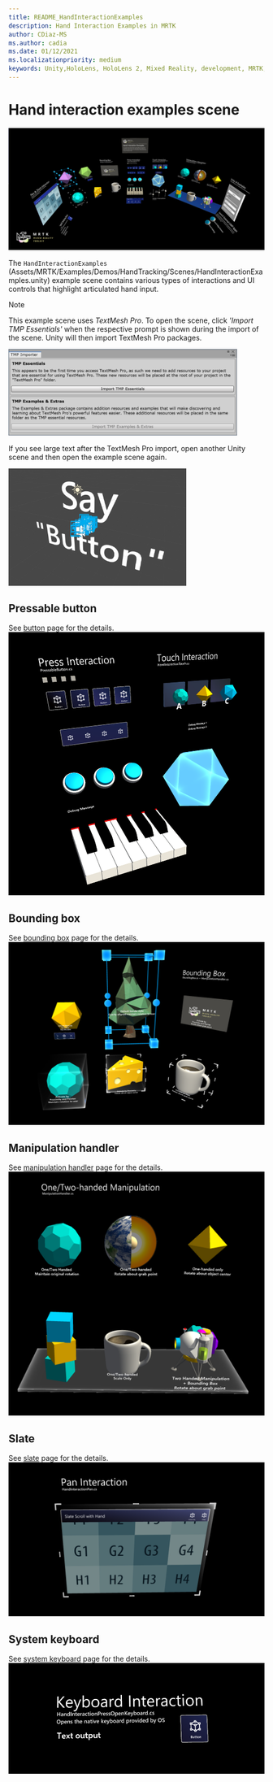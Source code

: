```yaml
---
title: README_HandInteractionExamples
description: Hand Interaction Examples in MRTK
author: CDiaz-MS
ms.author: cadia
ms.date: 01/12/2021
ms.localizationpriority: medium
keywords: Unity,HoloLens, HoloLens 2, Mixed Reality, development, MRTK, Hand Interactions, Bounds Control, Pressable Buttons,
---
```


# Hand interaction examples scene

![Hand Interaction Examples](Images/MRTK_Examples.png)

The `HandInteractionExamples` (Assets/MRTK/Examples/Demos/HandTracking/Scenes/HandInteractionExamples.unity) example scene contains various types of interactions and UI controls that highlight articulated hand input.

> [!NOTE]
> This example scene uses *TextMesh Pro*. To open the scene, click *'Import TMP Essentials'* when the respective prompt is shown during the import of the scene. Unity will then import TextMesh Pro packages.

<img src="Images/HandInteractionExamples/MRTK_Examples_TMP2.png" width="450" alt="Examples TMP 2">

If you see large text after the TextMesh Pro import, open another Unity scene and then open the example scene again.

<img src="Images/HandInteractionExamples/MRTK_Examples_TMP1.png" width="350" alt="Example TMP 1">

## Pressable button

See [button](README_Button.md) page for the details.
![Hand Interaction Press Touch](Images/HandInteractionExamples/MRTK_Examples_PressTouch.png)

## Bounding box

See [bounding box](README_BoundingBox.md) page for the details.
![Hand Interaction Bounding Box](Images/HandInteractionExamples/MRTK_Examples_BoundingBox.png)

## Manipulation handler

See [manipulation handler](README_ManipulationHandler.md) page for the details.
![Hand Interaction Manipulation](Images/HandInteractionExamples/MRTK_Examples_Manipulation.png)

## Slate

See [slate](README_Slate.md) page for the details.
![Hand Interaction Slate](Images/HandInteractionExamples/MRTK_Examples_Slate.png)

## System keyboard

See [system keyboard](README_SystemKeyboard.md) page for the details.
![Hand Interaction Keyboard](Images/HandInteractionExamples/MRTK_Examples_Keyboard.png)
